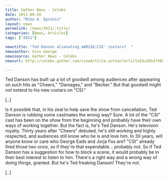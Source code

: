 ```yaml
---
title: Gather News - Celebs
date: 2011-09-20
author: "Mika A. Epstein"
layout: news
permalink: /news/2011/:title/
categories: [News, Articles]
tags: ["2011"]

newstitle: "Ted Danson alienating &#8216;CSI' costars?  "
newsauthor: Coco George
newssource: Gather News - Celebs
newsurl: http://celebs.gather.com/viewArticle.action?articleId=281474980349493

---
```


Ted Danson has built up a lot of goodwill among audiences after appearing on such hits as "Cheers," "Damages," and "Becker." But that goodwill might not extend to his new costars on "CSI."

[..]

Is it possible that, in his zeal to help save the show from cancellation, Ted Danson is rubbing some castmates the wrong way? Sure. A lot of the "CSI" cast has been on the show from the beginning and probably have their own ways of working together. But the fact is, he's Ted Danson. He's television royalty. Thirty years after "Cheers" debuted, he's still working and highly respected, and audiences still know who he is and love him. In 30 years, will anyone know or care who George Eads and Jorja Fox are? "CSI" already fired those two once, so if they're that expendable... probably not. So if Ted Danson has a suggestion for how to block a scene, it would probably be in their best interest to listen to him. There's a right way and a wrong way of doing things, granted. But he's Ted freaking Danson! They're not.

[..]


